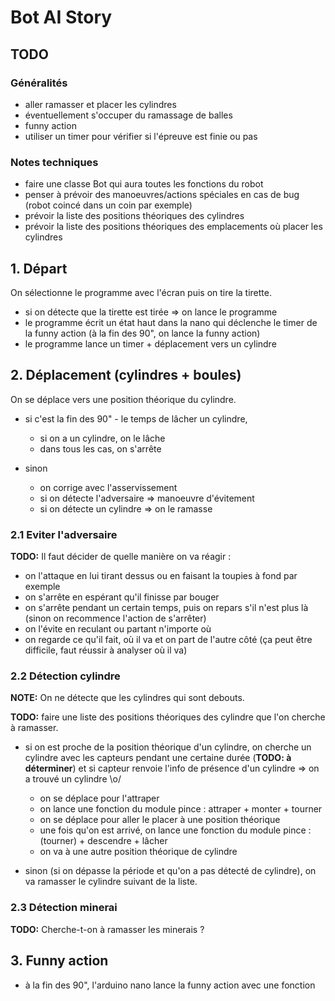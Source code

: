 # Bot AI Story

## TODO

### Généralités

- aller ramasser et placer les cylindres
- éventuellement s'occuper du ramassage de balles
- funny action
- utiliser un timer pour vérifier si l'épreuve est finie ou pas

### Notes techniques

- faire une classe Bot qui aura toutes les fonctions du robot
- penser à prévoir des manoeuvres/actions spéciales en cas de bug (robot coincé dans un coin par exemple)
- prévoir la liste des positions théoriques des cylindres
- prévoir la liste des positions théoriques des emplacements où placer les cylindres

## 1\. Départ

On sélectionne le programme avec l'écran puis on tire la tirette.

- si on détecte que la tirette est tirée => on lance le programme
- le programme écrit un état haut dans la nano qui déclenche le timer de la funny action (à la fin des 90", on lance la funny action)
- le programme lance un timer + déplacement vers un cylindre

## 2\. Déplacement (cylindres + boules)

On se déplace vers une position théorique du cylindre.

- si c'est la fin des 90" - le temps de lâcher un cylindre,

  - si on a un cylindre, on le lâche
  - dans tous les cas, on s'arrête

- sinon

  - on corrige avec l'asservissement
  - si on détecte l'adversaire => manoeuvre d'évitement
  - si on détecte un cylindre => on le ramasse

### 2.1 Eviter l'adversaire

**TODO:** Il faut décider de quelle manière on va réagir :

- on l'attaque en lui tirant dessus ou en faisant la toupies à fond par exemple
- on s'arrête en espérant qu'il finisse par bouger
- on s'arrête pendant un certain temps, puis on repars s'il n'est plus là (sinon on recommence l'action de s'arrêter)
- on l'évite en reculant ou partant n'importe où
- on regarde ce qu'il fait, où il va et on part de l'autre côté (ça peut être difficile, faut réussir à analyser où il va)

### 2.2 Détection cylindre

**NOTE:** On ne détecte que les cylindres qui sont debouts.

**TODO:** faire une liste des positions théoriques des cylindre que l'on cherche à ramasser.

- si on est proche de la position théorique d'un cylindre, on cherche un cylindre avec les capteurs pendant une certaine durée (**TODO: à déterminer**) et si capteur renvoie l'info de présence d'un cylindre => on a trouvé un cylindre \o/

  - on se déplace pour l'attraper
  - on lance une fonction du module pince : attraper + monter + tourner
  - on se déplace pour aller le placer à une position théorique
  - une fois qu'on est arrivé, on lance une fonction du module pince : (tourner) + descendre + lâcher
  - on va à une autre position théorique de cylindre

- sinon (si on dépasse la période et qu'on a pas détecté de cylindre), on va ramasser le cylindre suivant de la liste.

### 2.3 Détection minerai

**TODO:** Cherche-t-on à ramasser les minerais ?

## 3\. Funny action

- à la fin des 90", l'arduino nano lance la funny action avec une fonction
